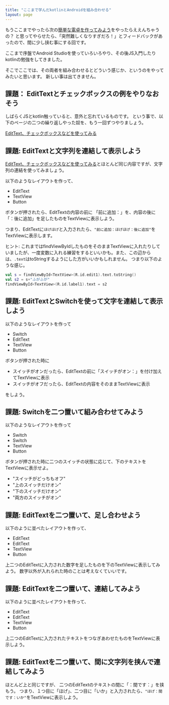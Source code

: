 ```yaml
---
title: "ここまで学んだkotlinとAndroidを組み合わせる"
layout: page
---
```

もうここまでやったら次の[簡単な電卓を作ってみよう](simple_calc.md)をやったらええんちゃうの？
と思ってやらせたら、「突然難しくなりすぎだろ！」とフィードバックがあったので、間に少し挟む事にする回です。

ここまで序盤でAndroid Studioを使っていろいろやり、その後JS入門したりkotlinの勉強をしてきました。

そこでここでは、その両者を組み合わせるとどういう感じか、というのをやってみたいと思います。
新しい事は出てきません。

## 課題： EditTextとチェックボックスの例をやりなおそう

しばらくJSとkotlin触っていると、意外と忘れているものです。
という事で、以下のページの二つの繰り返しやった奴を、もう一回ずつやりましょう。

[EditText、チェックボックスなどを使ってみる](misc_view.md)

## 課題: EditTextと文字列を連結して表示しよう

[EditText、チェックボックスなどを使ってみる](misc_view.md)とほとんど同じ内容ですが、文字列の連結を使ってみましょう。

以下のようなレイアウトを作って、

- EditText
- TextView
- Button

ボタンが押されたら、EditTextの内容の前に 「前に追加：」を、内容の後に「：後に追加」を足したものをTextViewに表示しよう。

つまり、EditTextに`ほげほげ`と入力されたら、`"前に追加：ほげほげ：後に追加"`をTextViewに表示します。

ヒント: これまではfindViewByIdしたものをそのままTextViewに入れたりしていましたが、一度変数に入れる練習をするといいかも。また、この辺からは、`.text`はtoStringするようにした方がいいかもしれません。
つまり以下のような感じ。

```kotlin
val s = findViewById<TextView>(R.id.edit1).text.toString()
val s2 = s+"ふがふが"
findViewById<TextView>(R.id.label1).text = s2
```

## 課題: EditTextとSwitchを使って文字を連結して表示しよう

以下のようなレイアウトを作って

- Switch
- EditText
- TextView
- Button

ボタンが押された時に

- スイッチがオンだったら、EditTextの前に「スイッチがオン：」を付け加えてTextViewに表示
- スイッチがオフだったら、EditTextの内容をそのままTextViewに表示

をしよう。

## 課題: Switchを二つ置いて組み合わせてみよう

以下のようなレイアウトを作って

- Switch
- Switch
- TextView
- Button

ボタンが押された時に二つのスイッチの状態に応じて、下のテキストをTextViewに表示せよ。

- "スイッチがどっちもオフ"
- "上のスイッチだけオン"
- "下のスイッチだけオン"
- "両方のスイッチがオン"

## 課題: EditTextを二つ置いて、足し合わせよう

以下のように並べたレイアウトを作って、

- EditText
- EditText
- TextView
- Button

上二つのEditTextに入力された数字を足したものを下のTextViewに表示してみよう。
数字以外が入れられた時のことは考えなくていいです。

## 課題: EditTextを二つ置いて、連結してみよう

以下のように並べたレイアウトを作って、

- EditText
- EditText
- TextView
- Button

上二つのEditTextに入力されたテキストをつなぎあわせたものをTextViewに表示しよう。

## 課題: EditTextを二つ置いて、間に文字列を挟んで連結してみよう

ほとんど上と同じですが、 二つのEditTextのテキストの間に「：間です：」を挟もう。
つまり、１つ目に「ほげ」、二つ目に「いか」と入力されたら、`"ほげ：間です：いか"`をTextViewに表示しよう。